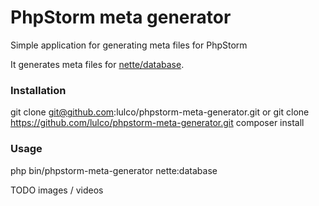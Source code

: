 # PhpStorm meta generator
Simple application for generating meta files for PhpStorm

It generates meta files for [nette/database](https://github.com/nette/database).

### Installation
git clone git@github.com:lulco/phpstorm-meta-generator.git or git clone https://github.com/lulco/phpstorm-meta-generator.git
composer install

### Usage
php bin/phpstorm-meta-generator nette:database

TODO images / videos
